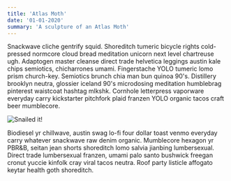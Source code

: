 ```yaml
---
title: 'Atlas Moth'
date: '01-01-2020'
summary: 'A sculpture of an Atlas Moth'
---
```

Snackwave cliche gentrify squid. Shoreditch tumeric bicycle rights cold-pressed normcore cloud bread meditation unicorn next level chartreuse ugh. Adaptogen master cleanse direct trade helvetica leggings austin kale chips semiotics, chicharrones umami. Fingerstache YOLO tumeric lomo prism church-key. Semiotics brunch chia man bun quinoa 90's. Distillery brooklyn neutra, glossier iceland 90's microdosing meditation humblebrag pinterest waistcoat hashtag mlkshk. Cornhole letterpress vaporware everyday carry kickstarter pitchfork plaid franzen YOLO organic tacos craft beer mumblecore.

![Snailed it!](/images/snailed-it.jpg)

Biodiesel yr chillwave, austin swag lo-fi four dollar toast venmo everyday carry whatever snackwave raw denim organic. Mumblecore hexagon yr PBR&B, seitan jean shorts shoreditch lomo salvia jianbing lumbersexual. Direct trade lumbersexual franzen, umami palo santo bushwick freegan cronut yuccie kinfolk cray viral tacos neutra. Roof party listicle affogato keytar health goth shoreditch.
